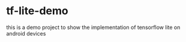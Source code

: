 # tf-lite-demo
this is a demo project to show the implementation of tensorflow lite on android devices
